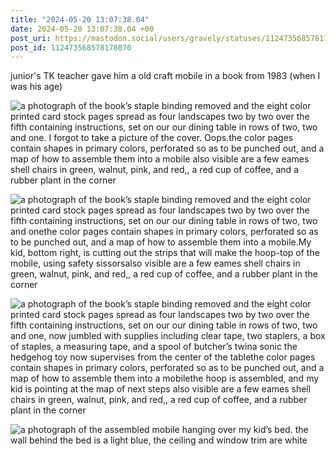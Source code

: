 ```yaml
---
title: "2024-05-20 13:07:38.04"
date: 2024-05-20 13:07:38.04 +00
post_uri: https://mastodon.social/users/gravely/statuses/112473568578178070
post_id: 112473568578178070
---
```

junior's TK teacher gave him a old craft mobile in a book from 1983 (when I was his age)


![a photograph of the book’s staple binding removed and the eight color printed card stock pages spread as four landscapes two by two over the fifth containing instructions, set on our our dining table in rows of two, two and one. I forgot to take a picture of the cover. Oops.the color pages contain shapes in primary colors, perforated so as to be punched out, and a map of how to assemble them into a mobile also visible are a few eames shell chairs in green, walnut, pink, and red,, a red cup of coffee, and a rubber plant in the corner](/images/112473567001684077.jpeg)

![a photograph of the book’s staple binding removed and the eight color printed card stock pages spread as four landscapes two by two over the fifth containing instructions, set on our our dining table in rows of two, two and onethe color pages contain shapes in primary colors, perforated so as to be punched out, and a map of how to assemble them into a mobile.My kid, bottom right, is cutting out the strips that will make the hoop-top of the mobile, using safety sissorsalso visible are a few eames shell chairs in green, walnut, pink, and red,, a red cup of coffee, and a rubber plant in the corner](/images/112473567455122275.jpeg)

![a photograph of the book’s staple binding removed and the eight color printed card stock pages spread as four landscapes two by two over the fifth containing instructions, set on our our dining table in rows of two, two and one, now jumbled with supplies including clear tape, two staplers, a box of staples, a measuring tape, and a spool of butcher’s twina sonic the hedgehog toy now supervises from the center of the tablethe color pages contain shapes in primary colors, perforated so as to be punched out, and a map of how to assemble them into a mobilethe hoop is assembled, and my kid is pointing at the map of next steps also visible are a few eames shell chairs in green, walnut, pink, and red,, a red cup of coffee, and a rubber plant in the corner](/images/112473567908581810.jpeg)

![a photograph of the assembled mobile hanging over my kid’s bed. the wall behind the bed is a light blue, the ceiling and window trim are white](/images/112473568315489044.jpeg)

